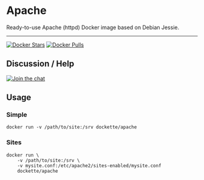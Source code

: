 # Apache

Ready-to-use Apache (httpd) Docker image based on Debian Jessie.

-----

[![Docker Stars](https://img.shields.io/docker/stars/dockette/apache.svg?style=flat)](https://hub.docker.com/r/dockette/apache/)
[![Docker Pulls](https://img.shields.io/docker/pulls/dockette/apache.svg?style=flat)](https://hub.docker.com/r/dockette/apache/)

## Discussion / Help

[![Join the chat](https://img.shields.io/gitter/room/dockette/dockette.svg?style=flat-square)](https://gitter.im/dockette/dockette?utm_source=badge&utm_medium=badge&utm_campaign=pr-badge&utm_content=badge)

## Usage

### Simple

```
docker run -v /path/to/site:/srv dockette/apache
```

### Sites

```
docker run \
	-v /path/to/site:/srv \
	-v mysite.conf:/etc/apache2/sites-enabled/mysite.conf
	dockette/apache
```
